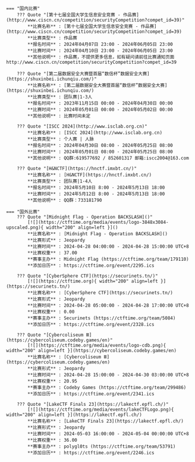     === "国内比赛"
        ??? Quote "[第十七届全国大学生信息安全竞赛 - 作品赛](http://www.ciscn.cn/competition/securityCompetition?compet_id=39)"  
            **比赛名称** : [第十七届全国大学生信息安全竞赛 - 作品赛](http://www.ciscn.cn/competition/securityCompetition?compet_id=39)  
            **比赛类型** : 作品赛  
            **报名时间** : 2024年04月07日 23:00 - 2024年06月05日 23:00  
            **比赛时间** : 2024年04月10日 23:00 - 2024年06月05日 23:00  
            **其他说明** : 作品赛，不提供更多信息，如有疑问请前往比赛通知页面 http://www.ciscn.cn/competition/securityCompetition?compet_id=39  
            
        ??? Quote "[第二届数据安全大赛暨首届“数信杯”数据安全大赛](https://shuxinbei.ichunqiu.com/)"  
            **比赛名称** : [第二届数据安全大赛暨首届“数信杯”数据安全大赛](https://shuxinbei.ichunqiu.com/)  
            **比赛类型** : 团队赛|1-3人  
            **报名时间** : 2023年11月15日 00:00 - 2024年04月30日 00:00  
            **比赛时间** : 2024年05月01日 00:00 - 2024年05月02日 00:00  
            **其他说明** : 比赛时间未定  
            
        ??? Quote "[ISCC 2024](http://www.isclab.org.cn)"  
            **比赛名称** : [ISCC 2024](http://www.isclab.org.cn)  
            **比赛类型** : 个人赛 | 人脉  
            **报名时间** : 2024年04月30日 08:00 - 2024年05月25日 08:00  
            **比赛时间** : 2024年05月01日 08:00 - 2024年05月25日 08:00  
            **其他说明** : QQ群:619577692 / 852601317 邮箱:iscc2004@163.com  
            
        ??? Quote "[H&NCTF](https://hnctf.imxbt.cn/)"  
            **比赛名称** : [H&NCTF](https://hnctf.imxbt.cn/)  
            **比赛类型** : 团队赛|1-4人  
            **报名时间** : 2024年5月10日 8:00 - 2024年5月13日 18:00  
            **比赛时间** : 2024年5月12日 8:00 - 2024年5月13日 18:00  
            **其他说明** : QQ群：733181790  
                
    === "国外比赛"
        ??? Quote "[Midnight Flag - Operation BACKSLASH]()"  
            [![](https://ctftime.org/media/events/logo-3848x3084-upscaled.png){ width="200" align=left }]()  
            **比赛名称** : [Midnight Flag - Operation BACKSLASH]()  
            **比赛形式** : Jeopardy  
            **比赛时间** : 2024-04-28 04:00:00 - 2024-04-28 15:00:00 UTC+8  
            **比赛权重** : 37.00  
            **赛事主办** : Midnight Flag (https://ctftime.org/team/179110)  
            **添加日历** : https://ctftime.org/event/2295.ics  
            
        ??? Quote "[CyberSphere CTF](https://securinets.tn/)"  
            [![](https://ctftime.org){ width="200" align=left }](https://securinets.tn/)  
            **比赛名称** : [CyberSphere CTF](https://securinets.tn/)  
            **比赛形式** : Jeopardy  
            **比赛时间** : 2024-04-28 05:00:00 - 2024-04-28 17:00:00 UTC+8  
            **比赛权重** : 0.00  
            **赛事主办** : Securinets (https://ctftime.org/team/5084)  
            **添加日历** : https://ctftime.org/event/2328.ics  
            
        ??? Quote "[Cybercoliseum Ⅲ](https://cybercoliseum.codeby.games/en)"  
            [![](https://ctftime.org/media/events/logo-cdb.png){ width="200" align=left }](https://cybercoliseum.codeby.games/en)  
            **比赛名称** : [Cybercoliseum Ⅲ](https://cybercoliseum.codeby.games/en)  
            **比赛形式** : Jeopardy  
            **比赛时间** : 2024-04-28 15:00:00 - 2024-04-30 03:00:00 UTC+8  
            **比赛权重** : 20.95  
            **赛事主办** : Codeby Games (https://ctftime.org/team/299486)  
            **添加日历** : https://ctftime.org/event/2341.ics  
            
        ??? Quote "[LakeCTF Finals 23](https://lakectf.epfl.ch/)"  
            [![](https://ctftime.org/media/events/lakeCTFLogo.png){ width="200" align=left }](https://lakectf.epfl.ch/)  
            **比赛名称** : [LakeCTF Finals 23](https://lakectf.epfl.ch/)  
            **比赛形式** : Jeopardy  
            **比赛时间** : 2024-05-03 16:00:00 - 2024-05-04 00:00:00 UTC+8  
            **比赛权重** : 36.00  
            **赛事主办** : polygl0ts (https://ctftime.org/team/53791)  
            **添加日历** : https://ctftime.org/event/2246.ics  
            